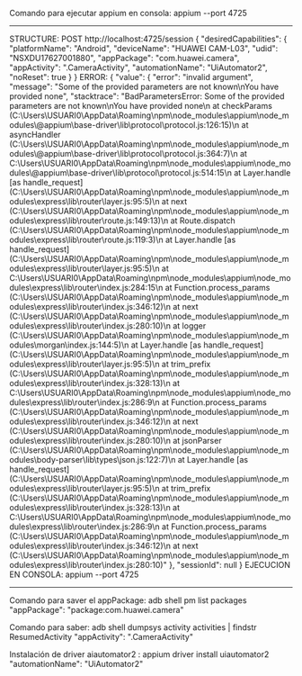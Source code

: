 Comando para ejecutar appium en consola: appium --port 4725
____________________________________________________________
STRUCTURE: POST http://localhost:4725/session
{
  "desiredCapabilities": {
    "platformName": "Android",
    "deviceName": "HUAWEI CAM-L03",
    "udid": "NSXDU17627001880",
    "appPackage": "com.huawei.camera",
    "appActivity": ".CameraActivity",
    "automationName": "UiAutomator2",
    "noReset": true
  }
}
ERROR: 
{
    "value": {
        "error": "invalid argument",
        "message": "Some of the provided parameters are not known\nYou have provided none",
        "stacktrace": "BadParametersError: Some of the provided parameters are not known\nYou have provided none\n    at checkParams (C:\\Users\\USUARI0\\AppData\\Roaming\\npm\\node_modules\\appium\\node_modules\\@appium\\base-driver\\lib\\protocol\\protocol.js:126:15)\n    at asyncHandler (C:\\Users\\USUARI0\\AppData\\Roaming\\npm\\node_modules\\appium\\node_modules\\@appium\\base-driver\\lib\\protocol\\protocol.js:364:7)\n    at C:\\Users\\USUARI0\\AppData\\Roaming\\npm\\node_modules\\appium\\node_modules\\@appium\\base-driver\\lib\\protocol\\protocol.js:514:15\n    at Layer.handle [as handle_request] (C:\\Users\\USUARI0\\AppData\\Roaming\\npm\\node_modules\\appium\\node_modules\\express\\lib\\router\\layer.js:95:5)\n    at next (C:\\Users\\USUARI0\\AppData\\Roaming\\npm\\node_modules\\appium\\node_modules\\express\\lib\\router\\route.js:149:13)\n    at Route.dispatch (C:\\Users\\USUARI0\\AppData\\Roaming\\npm\\node_modules\\appium\\node_modules\\express\\lib\\router\\route.js:119:3)\n    at Layer.handle [as handle_request] (C:\\Users\\USUARI0\\AppData\\Roaming\\npm\\node_modules\\appium\\node_modules\\express\\lib\\router\\layer.js:95:5)\n    at C:\\Users\\USUARI0\\AppData\\Roaming\\npm\\node_modules\\appium\\node_modules\\express\\lib\\router\\index.js:284:15\n    at Function.process_params (C:\\Users\\USUARI0\\AppData\\Roaming\\npm\\node_modules\\appium\\node_modules\\express\\lib\\router\\index.js:346:12)\n    at next (C:\\Users\\USUARI0\\AppData\\Roaming\\npm\\node_modules\\appium\\node_modules\\express\\lib\\router\\index.js:280:10)\n    at logger (C:\\Users\\USUARI0\\AppData\\Roaming\\npm\\node_modules\\appium\\node_modules\\morgan\\index.js:144:5)\n    at Layer.handle [as handle_request] (C:\\Users\\USUARI0\\AppData\\Roaming\\npm\\node_modules\\appium\\node_modules\\express\\lib\\router\\layer.js:95:5)\n    at trim_prefix (C:\\Users\\USUARI0\\AppData\\Roaming\\npm\\node_modules\\appium\\node_modules\\express\\lib\\router\\index.js:328:13)\n    at C:\\Users\\USUARI0\\AppData\\Roaming\\npm\\node_modules\\appium\\node_modules\\express\\lib\\router\\index.js:286:9\n    at Function.process_params (C:\\Users\\USUARI0\\AppData\\Roaming\\npm\\node_modules\\appium\\node_modules\\express\\lib\\router\\index.js:346:12)\n    at next (C:\\Users\\USUARI0\\AppData\\Roaming\\npm\\node_modules\\appium\\node_modules\\express\\lib\\router\\index.js:280:10)\n    at jsonParser (C:\\Users\\USUARI0\\AppData\\Roaming\\npm\\node_modules\\appium\\node_modules\\body-parser\\lib\\types\\json.js:122:7)\n    at Layer.handle [as handle_request] (C:\\Users\\USUARI0\\AppData\\Roaming\\npm\\node_modules\\appium\\node_modules\\express\\lib\\router\\layer.js:95:5)\n    at trim_prefix (C:\\Users\\USUARI0\\AppData\\Roaming\\npm\\node_modules\\appium\\node_modules\\express\\lib\\router\\index.js:328:13)\n    at C:\\Users\\USUARI0\\AppData\\Roaming\\npm\\node_modules\\appium\\node_modules\\express\\lib\\router\\index.js:286:9\n    at Function.process_params (C:\\Users\\USUARI0\\AppData\\Roaming\\npm\\node_modules\\appium\\node_modules\\express\\lib\\router\\index.js:346:12)\n    at next (C:\\Users\\USUARI0\\AppData\\Roaming\\npm\\node_modules\\appium\\node_modules\\express\\lib\\router\\index.js:280:10)"
    },
    "sessionId": null
}
EJECUCION EN CONSOLA: appium --port 4725
___________________________________________________________________________________________________________________________
Comando para saver el appPackage: adb shell pm list packages
"appPackage": "package:com.huawei.camera"

Comando para saber: adb shell dumpsys activity activities | findstr ResumedActivity
"appActivity": ".CameraActivity"

Instalación de driver aiautomator2 : appium driver install uiautomator2
"automationName": "UiAutomator2"

